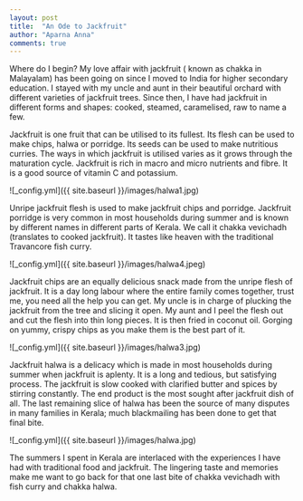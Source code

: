 ```yaml
---
layout: post
title:  "An Ode to Jackfruit"
author: "Aparna Anna"
comments: true
---
```

Where do I begin? My love affair with jackfruit ( known as chakka in Malayalam) has been going on since I moved to India for higher secondary education. I stayed with my uncle and aunt in their beautiful orchard with different varieties of jackfruit trees. Since then, I have had jackfruit in different forms and shapes: cooked, steamed, caramelised, raw to name a few.

Jackfruit is one fruit that can be utilised to its fullest. Its flesh can be used to make chips, halwa or porridge. Its seeds can be used to make nutritious curries. The ways in which jackfruit is utilised varies as it grows through the maturation cycle. Jackfruit is rich in macro and micro nutrients and fibre. It is a good source of vitamin C and potassium.

![_config.yml]({{ site.baseurl }}/images/halwa1.jpg)

Unripe jackfruit flesh is used to make jackfruit chips and porridge. Jackfruit porridge is very common in most households during summer and is known by different names in different parts of Kerala. We call it chakka vevichadh (translates to cooked jackfruit). It tastes like heaven with the traditional Travancore fish curry. 

![_config.yml]({{ site.baseurl }}/images/halwa4.jpeg)

Jackfruit chips are an equally delicious snack made from the unripe flesh of jackfruit. It is a day long labour where the entire family comes together, trust me, you need all the help you can get. My uncle is in charge of plucking the jackfruit from the tree and slicing it open. My aunt and I peel the flesh out and cut the flesh into thin long pieces. It is then fried in coconut oil. Gorging on yummy, crispy chips as you make them is the best part of it.

![_config.yml]({{ site.baseurl }}/images/halwa3.jpg)

Jackfruit halwa is a delicacy which is made in most households during summer when jackfruit is aplenty. It is a long and tedious, but satisfying process. The jackfruit is slow cooked with clarified butter and spices by stirring constantly. The end product is the most sought after jackfruit dish of all. The last remaining slice of halwa has been the source of many disputes in many families in Kerala; much blackmailing has been done to get that final bite. 

![_config.yml]({{ site.baseurl }}/images/halwa.jpg)

The summers I spent in Kerala are interlaced with the experiences I have had with traditional food and jackfruit. The lingering taste and memories make me want to go back for that one last bite of chakka vevichadh with fish curry and chakka halwa.

